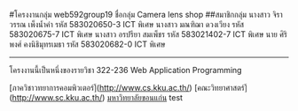 #โครงงานกลุ่ม web592group19
ชื่อกลุ่ม Camera lens shop
##สมาชิกกลุ่ม
นางสาว จิราวรรณ เพ็งน้ำคำ รหัส 583020650-3 ICT พิเศษ
นางสาว มณฑิฌา ดวงเวียง รหัส 583020675-7 ICT พิเศษ
นางสาว อรปรียา สมเพ็ชร รหัส 583021402-7 ICT พิเศษ
นาย ศิริพงศ์ คงนิธิมุทรเมธา รหัส 583020682-0 ICT พิเศษ

<hr>
โครงงานนี้เป็นหนึ่งของรายวิชา 322-236 Web Application Programming

[ภาควิชาวทยาการคอมพิวเตอร์]้(http://www.cs.kku.ac.th/)
[คณะวิทยาศาสตร์]้(http://www.sc.kku.ac.th/)
[มหาวิทยาลัยขอนแก่น](้http://www.kku.ac.th/)
test
